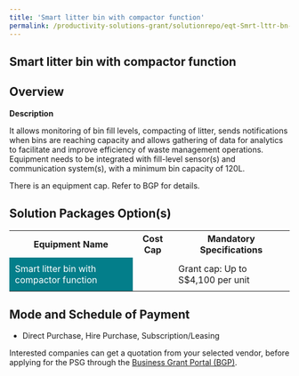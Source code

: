 ```yaml
---
title: 'Smart litter bin with compactor function'
permalink: /productivity-solutions-grant/solutionrepo/eqt-Smrt-lttr-bn-wth-compctor-functon-Envronmntl-Srvcs
---
```


## Smart litter bin with compactor function

## Overview

**Description**

It allows monitoring of bin fill levels, compacting of litter, sends notifications when bins are reaching capacity and allows gathering of data for analytics to facilitate and improve efficiency of waste management operations. Equipment needs to be integrated with fill-level sensor(s) and communication system(s), with a minimum bin capacity of 120L.

There is an equipment cap. Refer to BGP for details.

## Solution Packages Option(s)

<table>
<tr>
<th><b>Equipment Name</b></th>
<th><b>Cost Cap</b></th>
<th><b>Mandatory Specifications</b></th>
</tr>
<tr>
<td style='padding: 10px; background-color: #037E8A; color: #FFFFFF;'>Smart litter bin with compactor function</td>
<td style='padding: 10px;'></td>
<td style='padding: 10px;'>Grant cap: Up to S$4,100 per unit</td>
</tr>
</table>

## Mode and Schedule of Payment

 - Direct Purchase, Hire Purchase, Subscription/Leasing

Interested companies can get a quotation from your selected vendor, before applying for the PSG through the <a href='https://www.businessgrants.gov.sg/' target='_blank' rel='noopener'>Business Grant Portal (BGP)</a>.

<script src="/jquery/resize-tables.js"></script>
